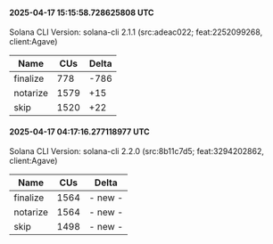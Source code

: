 #### 2025-04-17 15:15:58.728625808 UTC

Solana CLI Version: solana-cli 2.1.1 (src:adeac022; feat:2252099268, client:Agave)

| Name | CUs | Delta |
|------|------|-------|
| finalize | 778 | -786 |
| notarize | 1579 | +15 |
| skip | 1520 | +22 |

#### 2025-04-17 04:17:16.277118977 UTC

Solana CLI Version: solana-cli 2.2.0 (src:8b11c7d5; feat:3294202862, client:Agave)

| Name | CUs | Delta |
|------|------|-------|
| finalize | 1564 | - new - |
| notarize | 1564 | - new - |
| skip | 1498 | - new - |

